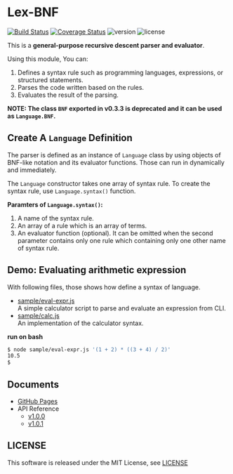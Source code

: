 Lex-BNF
=======

<span class="display:inline-block;"> [![Build Status](https://travis-ci.org/takamin/lex-bnf.svg?branch=master)](https://travis-ci.org/takamin/lex-bnf)
[![Coverage Status](https://coveralls.io/repos/github/takamin/lex-bnf/badge.svg?branch=master)](https://coveralls.io/github/takamin/lex-bnf?branch=master)
![version](https://img.shields.io/npm/v/lex-bnf)
![license](https://img.shields.io/npm/l/lex-bnf)
</span>

This is a **general-purpose recursive descent parser and evaluator**.

Using this module, You can:

1. Defines a syntax rule such as programming languages, expressions, or structured statements.
1. Parses the code written based on the rules.
1. Evaluates the result of the parsing.

__NOTE: The class `BNF` exported in v0.3.3 is deprecated and it can be used as `Language.BNF`.__

Create A `Language` Definition
----

The parser is defined as an instance of `Language` class by using objects of BNF-like
notation and its evaluator functions. Those can run in dynamically and immediately.

The `Language` constructor takes one array of syntax rule.
To create the syntax rule, use `Language.syntax()` function.

__Paramters of `Language.syntax()`:__

1. A name of the syntax rule.
1. An array of a rule which is an array of terms.
1. An evaluator function (optional). It can be omitted when the second parameter contains only one rule which containing only one other name of syntax rule.

Demo: Evaluating arithmetic expression
----

With following files, those shows how define a syntax of language.

* [sample/eval-expr.js](https://github.com/takamin/lex-bnf/blob/master/sample/eval-expr.js)  
A simple calculator script to parse and evaluate an expression from CLI.
* [sample/calc.js](https://github.com/takamin/lex-bnf/blob/master/sample/calc.js)  
An implementation of the calculator syntax.

__run on bash__

```bash
$ node sample/eval-expr.js '(1 + 2) * ((3 + 4) / 2)'
10.5
$
```

Documents
----

* [GitHub Pages](https://takamin.github.io/lex-bnf/)
* API Reference
    * [v1.0.0](https://takamin.github.io/lex-bnf/docs/lex-bnf/1.0.0/)
    * [v1.0.1](https://takamin.github.io/lex-bnf/docs/lex-bnf/1.0.1/)

LICENSE
-------

This software is released under the MIT License, see [LICENSE](LICENSE)
